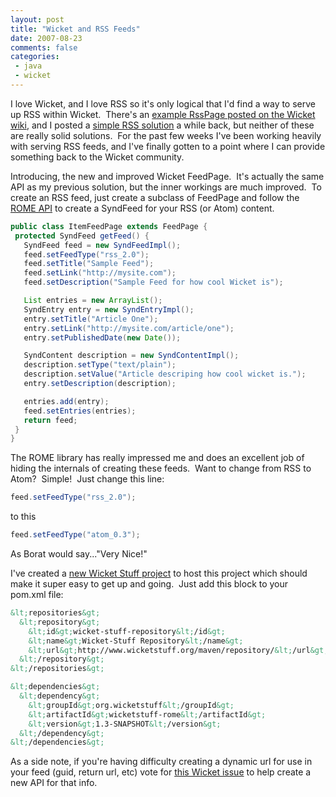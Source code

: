 ```yaml
---
layout: post
title: "Wicket and RSS Feeds"
date: 2007-08-23
comments: false
categories:
 - java
 - wicket
---
```


I love Wicket, and I love RSS so it's only logical that I'd find a way to serve up RSS within Wicket.  There's an [example RssPage posted on the Wicket wiki](http://cwiki.apache.org/WICKET/rss-page.html), and I posted a [simple RSS solution](http://www.jroller.com/wireframe/entry/wicket_feedpage) a while back, but neither of these are really solid solutions.  For the past few weeks I've been working heavily with serving RSS feeds, and I've finally gotten to a point where I can provide something back to the Wicket community.



Introducing, the new and improved Wicket FeedPage.  It's actually the same API as my previous solution, but the inner workings are much improved.  To create an RSS feed, just create a subclass of FeedPage and follow the [ROME API](https://rome.dev.java.net/) to create a SyndFeed for your RSS (or Atom) content.



```java
public class ItemFeedPage extends FeedPage {
 protected SyndFeed getFeed() {
   SyndFeed feed = new SyndFeedImpl();
   feed.setFeedType("rss_2.0");
   feed.setTitle("Sample Feed");
   feed.setLink("http://mysite.com");
   feed.setDescription("Sample Feed for how cool Wicket is");

   List entries = new ArrayList();
   SyndEntry entry = new SyndEntryImpl();
   entry.setTitle("Article One");
   entry.setLink("http://mysite.com/article/one");
   entry.setPublishedDate(new Date());

   SyndContent description = new SyndContentImpl();
   description.setType("text/plain");
   description.setValue("Article descriping how cool wicket is.");
   entry.setDescription(description);

   entries.add(entry);
   feed.setEntries(entries);
   return feed;
 }
}
```



The ROME library has really impressed me and does an excellent job of hiding the internals of creating these feeds.  Want to change from RSS to Atom?  Simple!  Just change this line:


```java
feed.setFeedType("rss_2.0");
```


to this

```java
feed.setFeedType("atom_0.3");
```



As Borat would say..."Very Nice!"



I've created a [new Wicket Stuff project](https://wicket-stuff.svn.sourceforge.net/svnroot/wicket-stuff/trunk/wicketstuff-rome/) to host this project which should make it super easy to get up and going.  Just add this block to your pom.xml file:


```xml
&lt;repositories&gt;
  &lt;repository&gt;
    &lt;id&gt;wicket-stuff-repository&lt;/id&gt;
    &lt;name&gt;Wicket-Stuff Repository&lt;/name&gt;
    &lt;url&gt;http://www.wicketstuff.org/maven/repository/&lt;/url&gt;
  &lt;/repository&gt;
&lt;/repositories&gt;

&lt;dependencies&gt;
  &lt;dependency&gt;
    &lt;groupId&gt;org.wicketstuff&lt;/groupId&gt;
    &lt;artifactId&gt;wicketstuff-rome&lt;/artifactId&gt;
    &lt;version&gt;1.3-SNAPSHOT&lt;/version&gt;
  &lt;/dependency&gt;
&lt;/dependencies&gt;
```



As a side note, if you're having difficulty creating a dynamic url for use in your feed (guid, return url, etc) vote for [this Wicket issue](https://issues.apache.org/jira/browse/WICKET-609) to help create a new API for that info.

